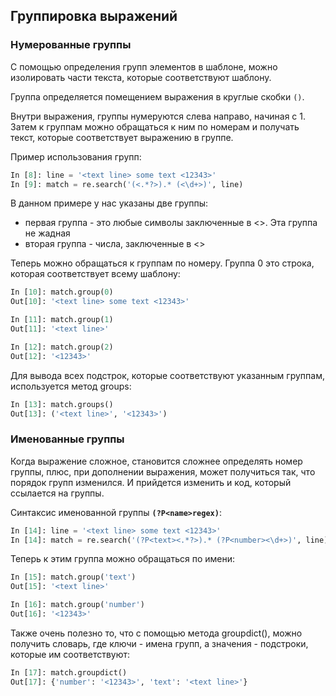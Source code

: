 ## Группировка выражений
### Нумерованные группы
С помощью определения групп элементов в шаблоне, можно изолировать части текста, которые соответствуют шаблону.

Группа определяется помещением выражения в круглые скобки ```()```. 

Внутри выражения, группы нумеруются слева направо, начиная с 1. Затем к группам  можно обращаться к ним по номерам и получать текст, которые соответствует выражению в группе.

Пример использования групп:
```python
In [8]: line = '<text line> some text <12343>'
In [9]: match = re.search('(<.*?>).* (<\d+>)', line)
```

В данном примере у нас указаны две группы:
* первая группа - это любые символы заключенные в <>. Эта группа не жадная
* вторая группа - числа, заключенные в  <>

Теперь можно обращаться к группам по номеру. Группа 0 это строка, которая соответствует всему шаблону:
```python
In [10]: match.group(0)
Out[10]: '<text line> some text <12343>'

In [11]: match.group(1)
Out[11]: '<text line>'

In [12]: match.group(2)
Out[12]: '<12343>'
```

Для вывода всех подстрок, которые соответствуют указанным группам, используется метод groups:
```python
In [13]: match.groups()
Out[13]: ('<text line>', '<12343>')
```

### Именованные группы
Когда выражение сложное, становится сложнее определять номер группы, плюс, при дополнении выражения, может получиться так, что порядок групп изменился. И прийдется изменить и код, который ссылается на группы.

Синтаксис именованной группы __```(?P<name>regex)```__:
```python
In [14]: line = '<text line> some text <12343>'
In [14]: match = re.search('(?P<text><.*?>).* (?P<number><\d+>)', line)
```

Теперь к этим группа можно обращаться по имени:
```python
In [15]: match.group('text')
Out[15]: '<text line>'

In [16]: match.group('number')
Out[16]: '<12343>'
```

Также очень полезно то, что с помощью метода groupdict(), можно получить словарь, где ключи - имена групп, а значения - подстроки, которые им соответствуют:
```python
In [17]: match.groupdict()
Out[17]: {'number': '<12343>', 'text': '<text line>'}
```

